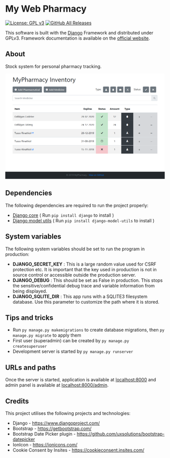 # My Web Pharmacy

[![License: GPL v3](https://img.shields.io/badge/License-GPLv3-blue.svg)](https://raw.githubusercontent.com/skylarkbe/pharmacy/master/LICENSE)
[![GitHub All Releases](https://img.shields.io/github/downloads/skylarkbe/pharmacy/total.svg)](https://github.com/skylarkbe/pharmacy/archive/master.zip)

This software is built with the [Django](https://www.djangoproject.com/) Framework and distributed under GPLv3. Framework documentation is available on the [official website](https://docs.djangoproject.com).

## About

Stock system for personal pharmacy tracking.

![Application screenshot](https://github.com/skylarkbe/pharmacy/raw/aa897d23ebe3ff8b06fdf89b8a031c5d590909bd/inventory/static/inventory/img/homepage_preview.png)

## Dependencies
The following dependencies are required to run the project properly:
* [Django core](https://pypi.org/project/Django/) ( Run `pip install django` to install )
* [Django model utils](https://pypi.org/project/django-model-utils/) ( Run `pip install django-model-utils` to install )

## System variables
The following system variables should be set to run the program in production:
* **DJANGO_SECRET_KEY** : This is a large random value used for CSRF protection etc. It is important that the key used in production is not in source control or accessible outside the production server.
* **DJANGO_DEBUG** : This should be set as False in production. This stops the sensitive/confidential debug trace and variable information from being displayed.
* **DJANGO_SQLITE_DIR** : This app runs with a SQLITE3 filesystem database. Use this parameter to customize the path where it is stored.

## Tips and tricks
* Run `py manage.py makemigrations` to create database migrations, then `py manage.py migrate` to apply them
* First user (superadmin) can be created by `py manage.py createsuperuser`
* Development server is started by `py manage.py runserver`

## URLs and paths

Once the server is started, application is available at [localhost:8000](http://localhost:8000/) and admin panel is available at [localhost:8000/admin](http://localhost:8000/admin/).

## Credits

This project utilises the following projects and technologies:
* Django - https://www.djangoproject.com/
* Bootstrap - https://getbootstrap.com/
* Bootstrap Date Picker plugin - https://github.com/uxsolutions/bootstrap-datepicker
* IonIcon - https://ionicons.com/
* Cookie Consent by Insites - https://cookieconsent.insites.com/